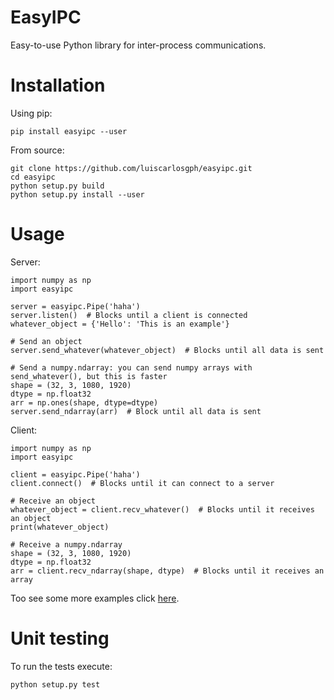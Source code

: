 # EasyIPC
Easy-to-use Python library for inter-process communications.

# Installation
Using pip:
```
pip install easyipc --user
```
From source:
```
git clone https://github.com/luiscarlosgph/easyipc.git
cd easyipc
python setup.py build
python setup.py install --user
```

# Usage
Server:
```
import numpy as np
import easyipc

server = easyipc.Pipe('haha')
server.listen()  # Blocks until a client is connected
whatever_object = {'Hello': 'This is an example'}

# Send an object 
server.send_whatever(whatever_object)  # Blocks until all data is sent

# Send a numpy.ndarray: you can send numpy arrays with send_whatever(), but this is faster
shape = (32, 3, 1080, 1920)
dtype = np.float32
arr = np.ones(shape, dtype=dtype)
server.send_ndarray(arr)  # Block until all data is sent
```
Client:
```
import numpy as np
import easyipc

client = easyipc.Pipe('haha')
client.connect()  # Blocks until it can connect to a server

# Receive an object
whatever_object = client.recv_whatever()  # Blocks until it receives an object
print(whatever_object)

# Receive a numpy.ndarray
shape = (32, 3, 1080, 1920)
dtype = np.float32
arr = client.recv_ndarray(shape, dtype)  # Blocks until it receives an array
```
Too see some more examples click [here](https://github.com/luiscarlosgph/easyipc/tree/master/examples).

# Unit testing
To run the tests execute:
```
python setup.py test
```
